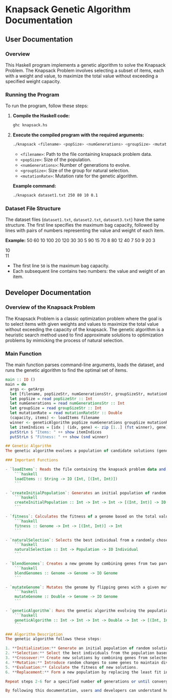 # Knapsack Genetic Algorithm Documentation

## User Documentation

### Overview
This Haskell program implements a genetic algorithm to solve the Knapsack Problem. The Knapsack Problem involves selecting a subset of items, each with a weight and value, to maximize the total value without exceeding a specified weight capacity.

### Running the Program
To run the program, follow these steps:

1. **Compile the Haskell code:**
    ```sh
    ghc knapsack.hs
    ```

2. **Execute the compiled program with the required arguments:**
    ```sh
    ./knapsack <filename> <popSize> <numGenerations> <groupSize> <mutationRate>
    ```

    - `<filename>`: Path to the file containing knapsack problem data.
    - `<popSize>`: Size of the population.
    - `<numGenerations>`: Number of generations to evolve.
    - `<groupSize>`: Size of the group for natural selection.
    - `<mutationRate>`: Mutation rate for the genetic algorithm.

    **Example command:**
    ```sh
    ./knapsack dataset1.txt 250 80 10 0.1
    ```

### Dataset File Structure
The dataset files (`dataset1.txt`, `dataset2.txt`, `dataset3.txt`) have the same structure. The first line specifies the maximum bag capacity, followed by lines with pairs of numbers representing the value and weight of each item.

**Example:**
50
60 10
100 20
120 30
30 5
90 15
70 8
80 12
40 7
50 9
20 3

10  
11


- The first line `50` is the maximum bag capacity.
- Each subsequent line contains two numbers: the value and weight of an item.

## Developer Documentation

### Overview of the Knapsack Problem
The Knapsack Problem is a classic optimization problem where the goal is to select items with given weights and values to maximize the total value without exceeding the capacity of the knapsack. The genetic algorithm is a heuristic search method used to find approximate solutions to optimization problems by mimicking the process of natural selection.

### Main Function
The main function parses command-line arguments, loads the dataset, and runs the genetic algorithm to find the optimal set of items.

```haskell
main :: IO ()
main = do
  args <- getArgs
  let [filename, popSizeStr, numGenerationsStr, groupSizeStr, mutationRateStr] = args
  let popSize = read popSizeStr :: Int
  let numGenerations = read numGenerationsStr :: Int
  let groupSize = read groupSizeStr :: Int
  let mutationRate = read mutationRateStr :: Double
  (capacity, items) <- loadItems filename
  winner <- geneticAlgorithm popSize numGenerations groupSize mutationRate capacity items
  let itemIndices = [idx | (idx, gene) <- zip [1..] (fst winner), gene]
  putStrLn $ "Items: " ++ show itemIndices
  putStrLn $ "Fitness: " ++ show (snd winner)

## Genetic Algorithm
The genetic algorithm evolves a population of candidate solutions (genomes) over a specified number of generations to find the best individual.

### Important Functions

- `loadItems`: Reads the file containing the knapsack problem data and returns the capacity and a list of items (value, weight).
    ```haskell
    loadItems :: String -> IO (Int, [(Int, Int)])
    ```

- `createInitialPopulation`: Generates an initial population of random genomes and calculates their fitness.
    ```haskell
    createInitialPopulation :: Int -> Int -> Int -> [(Int, Int)] -> IO Population
    ```

- `fitness`: Calculates the fitness of a genome based on the total value and weight of included items considering the knapsack capacity.
    ```haskell
    fitness :: Genome -> Int -> [(Int, Int)] -> Int
    ```

- `naturalSelection`: Selects the best individual from a randomly chosen subset of the population.
    ```haskell
    naturalSelection :: Int -> Population -> IO Individual
    ```

- `blendGenomes`: Creates a new genome by combining genes from two parent genomes.
    ```haskell
    blendGenomes :: Genome -> Genome -> IO Genome
    ```

- `mutateGenome`: Mutates the genome by flipping genes with a given mutation rate.
    ```haskell
    mutateGenome :: Double -> Genome -> IO Genome
    ```

- `geneticAlgorithm`: Runs the genetic algorithm evolving the population over a specified number of generations to find the best individual.
    ```haskell
    geneticAlgorithm :: Int -> Int -> Int -> Double -> Int -> [(Int, Int)] -> IO Individual
    ```

### Algorithm Description
The genetic algorithm follows these steps:

1. **Initialization:** Generate an initial population of random solutions (genomes).
2. **Selection:** Select the best individuals from the population based on their fitness.
3. **Crossover:** Create new solutions by combining genes from selected parents.
4. **Mutation:** Introduce random changes to some genes to maintain diversity.
5. **Evaluation:** Calculate the fitness of new solutions.
6. **Replacement:** Form a new population by replacing the least fit individuals.

Repeat steps 2-6 for a specified number of generations or until convergence.

By following this documentation, users and developers can understand how to use and extend the genetic algorithm implementation for solving the Knapsack Problem.

